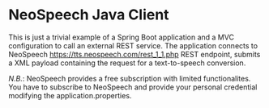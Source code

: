 NeoSpeech Java Client
=====================

This is just a trivial example of a Spring Boot application and a MVC configuration to call an external REST service.
The application connects to NeoSpeech https://tts.neospeech.com/rest_1_1.php REST endpoint, submits a XML payload containing the request for a text-to-speech conversion.

*N.B.*: NeoSpeech provides a free subscription with limited functionalites. You have to subscribe to NeoSpeech and provide your personal credential modifying the application.properties.
